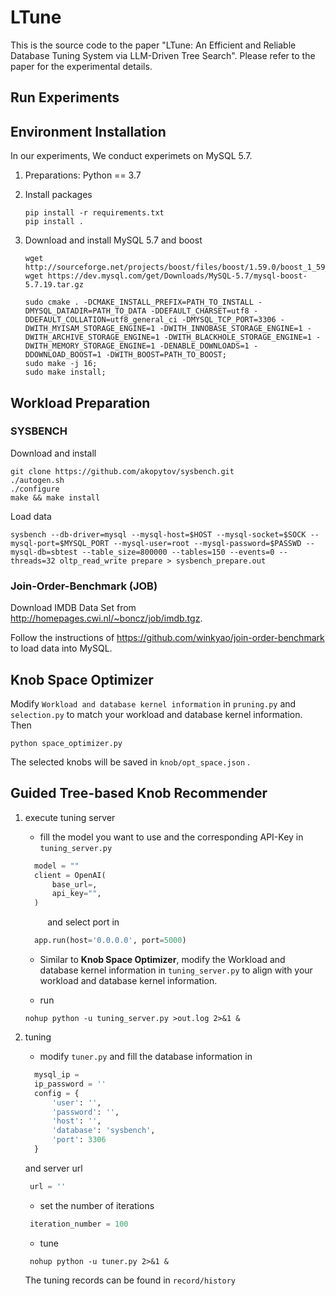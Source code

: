 # LTune
This is the source code to the paper "LTune: An Efficient and Reliable Database Tuning System via LLM-Driven Tree Search". Please refer to the paper for the experimental details.

## Run Experiments
## Environment Installation

In our experiments,  We conduct experimets on MySQL 5.7.

1. Preparations: Python == 3.7

2. Install packages

   ```shell
   pip install -r requirements.txt
   pip install .
   ```

3. Download and install MySQL 5.7 and boost

   ```shell
   wget http://sourceforge.net/projects/boost/files/boost/1.59.0/boost_1_59_0.tar.gz
   wget https://dev.mysql.com/get/Downloads/MySQL-5.7/mysql-boost-5.7.19.tar.gz
   
   sudo cmake . -DCMAKE_INSTALL_PREFIX=PATH_TO_INSTALL -DMYSQL_DATADIR=PATH_TO_DATA -DDEFAULT_CHARSET=utf8 -DDEFAULT_COLLATION=utf8_general_ci -DMYSQL_TCP_PORT=3306 -DWITH_MYISAM_STORAGE_ENGINE=1 -DWITH_INNOBASE_STORAGE_ENGINE=1 -DWITH_ARCHIVE_STORAGE_ENGINE=1 -DWITH_BLACKHOLE_STORAGE_ENGINE=1 -DWITH_MEMORY_STORAGE_ENGINE=1 -DENABLE_DOWNLOADS=1 -DDOWNLOAD_BOOST=1 -DWITH_BOOST=PATH_TO_BOOST;
   sudo make -j 16;
   sudo make install;
   ```



## Workload Preparation 

### SYSBENCH

Download and install

```shell
git clone https://github.com/akopytov/sysbench.git
./autogen.sh
./configure
make && make install
```

Load data

```shell
sysbench --db-driver=mysql --mysql-host=$HOST --mysql-socket=$SOCK --mysql-port=$MYSQL_PORT --mysql-user=root --mysql-password=$PASSWD --mysql-db=sbtest --table_size=800000 --tables=150 --events=0 --threads=32 oltp_read_write prepare > sysbench_prepare.out
```

### Join-Order-Benchmark (JOB)

Download IMDB Data Set from http://homepages.cwi.nl/~boncz/job/imdb.tgz.

Follow the instructions of https://github.com/winkyao/join-order-benchmark to load data into MySQL.


## Knob Space Optimizer

Modify  `Workload and database kernel information` in `pruning.py` and `selection.py` to match your workload and database kernel information. Then

```shell
python space_optimizer.py
```

The selected knobs will be saved in `knob/opt_space.json` .

## Guided Tree-based Knob Recommender

1. execute tuning server
    - fill the model you want to use and the corresponding API-Key in `tuning_server.py`
    ```python
      model = ""
      client = OpenAI(
          base_url=,
          api_key="",
      )
    ```
      &nbsp;&nbsp;&nbsp;&nbsp;&nbsp;&nbsp;&nbsp;&nbsp;&nbsp;and select port in 

    ```python
      app.run(host='0.0.0.0', port=5000)
    ```
   - Similar to **Knob Space Optimizer**, modify the Workload and database kernel information in `tuning_server.py` to align with your workload and database kernel information.

   - run
    ```shell
    nohup python -u tuning_server.py >out.log 2>&1 &
    ```

2. tuning
   - modify   `tuner.py` and fill the database information in 
    ```python
      mysql_ip = 
      ip_password = ''
      config = {
          'user': '',      
          'password': '',   
          'host': '',           
          'database': 'sysbench',   
          'port': 3306
      }
    ```
    and server url 
    ```python
     url = ''
    ```

   - set the number of iterations
    ```python
     iteration_number = 100
    ```
   - tune
   ```shell
    nohup python -u tuner.py 2>&1 &
   ```
   The tuning records can be found in `record/history`